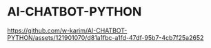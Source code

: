 # AI-CHATBOT-PYTHON




https://github.com/w-karim/AI-CHATBOT-PYTHON/assets/121901070/d81a1fbc-a1fd-47df-95b7-4cb7f25a2652

